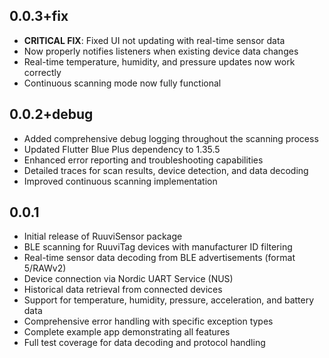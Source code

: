 ## 0.0.3+fix

* **CRITICAL FIX**: Fixed UI not updating with real-time sensor data
* Now properly notifies listeners when existing device data changes
* Real-time temperature, humidity, and pressure updates now work correctly
* Continuous scanning mode now fully functional

## 0.0.2+debug

* Added comprehensive debug logging throughout the scanning process
* Updated Flutter Blue Plus dependency to 1.35.5
* Enhanced error reporting and troubleshooting capabilities
* Detailed traces for scan results, device detection, and data decoding
* Improved continuous scanning implementation

## 0.0.1

* Initial release of RuuviSensor package
* BLE scanning for RuuviTag devices with manufacturer ID filtering
* Real-time sensor data decoding from BLE advertisements (format 5/RAWv2)
* Device connection via Nordic UART Service (NUS)
* Historical data retrieval from connected devices
* Support for temperature, humidity, pressure, acceleration, and battery data
* Comprehensive error handling with specific exception types
* Complete example app demonstrating all features
* Full test coverage for data decoding and protocol handling
